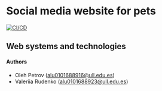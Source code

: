 # Social media website for pets

[![CI/CD](https://github.com/SyTW2324/E14/actions/workflows/main.yml/badge.svg?branch=main)](https://github.com/SyTW2324/E14/actions/workflows/main.yml)

## Web systems and technologies

#### Authors
- Oleh Petrov (alu0101688916@ull.edu.es)
- Valeriia Rudenko (alu0101688923@ull.edu.es)


